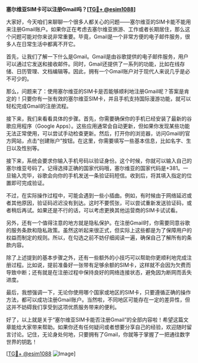 **塞尔维亚SIM卡可以注册Gmail吗？[[TG💪+ @esim1088](https://t.me/s/esim1088)]**

大家好，今天咱们来聊聊一个很多人都关心的问题——塞尔维亚的SIM卡能不能用来注册Gmail账户。如果你正在考虑去塞尔维亚旅游、工作或者长期居住，那么这个问题可能对你来说非常重要。毕竟，Gmail是一个非常方便的电子邮件服务，很多人在日常生活中都离不开它。

首先，让我们了解一下什么是Gmail。Gmail是由谷歌提供的电子邮件服务，用户可以通过它发送和接收邮件。同时，Gmail还提供了一系列的功能，比如在线存储、日历管理、文档编辑等。因此，拥有一个Gmail账户对于现代人来说几乎是必不可少的。

那么，问题来了：使用塞尔维亚的SIM卡是否能够顺利地注册Gmail呢？答案是肯定的！只要你有一张有效的塞尔维亚SIM卡，并且手机支持国际漫游功能，就可以轻松完成Gmail的注册流程。

接下来，我们来看看具体的步骤。首先，你需要确保你的手机已经安装了最新的谷歌应用程序（Google Apps）。这些应用通常会自动更新，但如果你发现某些功能无法正常使用，可以尝试手动检查更新。然后，打开你的浏览器，访问Gmail的官方网站，点击“创建账户”按钮。在这里，你需要填写一些基本信息，比如名字、生日以及性别等。

接下来，系统会要求你输入手机号码以验证身份。这个时候，你就可以输入自己的塞尔维亚号码了。记得选择正确的国家代码哦，塞尔维亚的国家代码是+381。一旦输入完毕，谷歌会向你的手机发送一条验证码短信。收到后，将其填入指定的位置即可完成验证。

不过，在实际操作过程中，可能会遇到一些小插曲。例如，有时候由于网络延迟或者其他原因，验证码迟迟没有到达。这时不要慌张，可以尝试重新发送验证码，或者稍后再试。如果还是不行的话，可以考虑更换其他运营商的SIM卡试试看。

另外，还有一个值得注意的地方就是隐私保护。在注册Gmail时，你需要同意谷歌的服务条款和隐私政策。虽然这听起来很正式，但实际上这些都是为了保障用户的权益而制定的规则。所以，在勾选之前不妨仔细阅读一遍，确保自己了解所有的条款内容。

除了上述提到的基本步骤之外，还有一些额外的小技巧可以帮助你更顺利地完成注册过程。比如说，提前准备好一张带有足够余额的SIM卡，这样就不会因为欠费而导致中断；还有就是在注册过程中保持良好的网络连接状态，避免因为断网而丢失进度。

最后，我想强调一下，无论你使用哪个国家或地区的SIM卡，只要遵循正确的操作方法，都可以成功注册Gmail账户。当然啦，不同地区可能存在一定的差异性，但这并不妨碍我们享受到这项优质服务带来的便利。

好了，以上就是关于“塞尔维亚SIM卡能否注册Gmail”的全部内容啦！希望这篇文章能给大家带来帮助。如果你还有任何疑问或者想要分享自己的经验，欢迎随时留言讨论。记住，无论身处何地，只要拥有了Gmail，你就等于掌握了一把通往数字世界的钥匙！

[[TG💪+ @esim1088](https://t.me/s/esim1088) ![Image](https://i.postimg.cc/4NQfJmqS/Snipaste-2025-05-13-00-14-12.png)]
